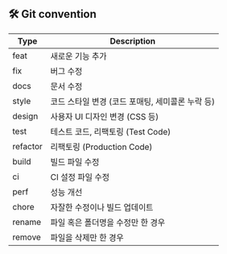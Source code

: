 

## 🛠️ Git convention
| Type       | Description                                                                          |
|------------|--------------------------------------------------------------------------------------|
| feat       | 새로운 기능 추가                                                                     |
| fix        | 버그 수정                                                                           |
| docs       | 문서 수정                                                                           |
| style      | 코드 스타일 변경 (코드 포매팅, 세미콜론 누락 등)                                     |
| design     | 사용자 UI 디자인 변경 (CSS 등)                                                      |
| test       | 테스트 코드, 리팩토링 (Test Code)                                                   |
| refactor   | 리팩토링 (Production Code)                                                         |
| build      | 빌드 파일 수정                                                                     |
| ci         | CI 설정 파일 수정                                                                  |
| perf       | 성능 개선                                                                          |
| chore      | 자잘한 수정이나 빌드 업데이트                                                      |
| rename     | 파일 혹은 폴더명을 수정만 한 경우                                                  |
| remove     | 파일을 삭제만 한 경우                                                              |

